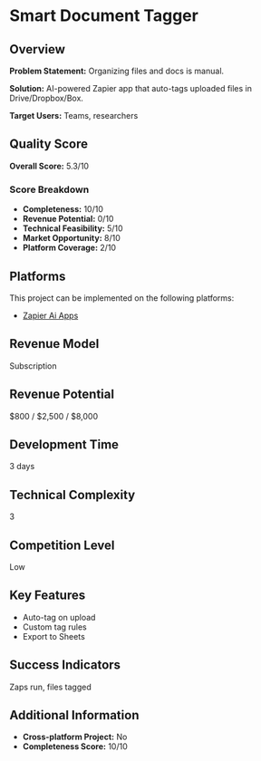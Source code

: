 # Smart Document Tagger

## Overview
**Problem Statement:** Organizing files and docs is manual.

**Solution:** AI-powered Zapier app that auto-tags uploaded files in Drive/Dropbox/Box.

**Target Users:** Teams, researchers

## Quality Score
**Overall Score:** 5.3/10

### Score Breakdown
- **Completeness:** 10/10
- **Revenue Potential:** 0/10
- **Technical Feasibility:** 5/10
- **Market Opportunity:** 8/10
- **Platform Coverage:** 2/10

## Platforms
This project can be implemented on the following platforms:
- [Zapier Ai Apps](./platforms/zapier-ai-apps/)

## Revenue Model
Subscription

## Revenue Potential
$800 / $2,500 / $8,000

## Development Time
3 days

## Technical Complexity
3

## Competition Level
Low

## Key Features
- Auto-tag on upload
- Custom tag rules
- Export to Sheets

## Success Indicators
Zaps run, files tagged

## Additional Information
- **Cross-platform Project:** No
- **Completeness Score:** 10/10
